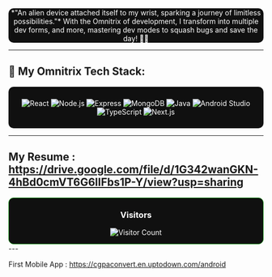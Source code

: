 

<div align="center" style="background-color: #101010; color: white; padding:0px; border-radius: 10px;">
  *"An alien device attached itself to my wrist, sparking a journey of limitless possibilities."*  
  With the Omnitrix of development, I transform into multiple dev forms, and more, mastering dev modes to squash bugs and save the day! 🦸‍♂️
</div>

---

## 🔧 **My Omnitrix Tech Stack**:
<div align="center" style="background-color: #101010; color: white; padding: 10px; border-radius: 10px;">
 
![React](https://img.shields.io/badge/React-61DAFB?style=flat&logo=react&logoColor=black&color=00b140) 
![Node.js](https://img.shields.io/badge/Node.js-339933?style=flat&logo=node.js&logoColor=white&color=00b140) 
![Express](https://img.shields.io/badge/Express-000000?style=flat&logo=express&logoColor=white&color=00b140)
![MongoDB](https://img.shields.io/badge/MongoDB-47A248?style=flat&logo=mongodb&logoColor=white&color=00b140) 
![Java](https://img.shields.io/badge/Java-007396?style=flat&logo=java&logoColor=white&color=00b140)
![Android Studio](https://img.shields.io/badge/Android%20Studio-3DDC84?style=flat&logo=android&logoColor=white&color=00b140)
![TypeScript](https://img.shields.io/badge/TypeScript-007ACC?style=flat&logo=typescript&logoColor=white&color=00b140)
![Next.js](https://img.shields.io/badge/Next.js-000000?style=flat&logo=next.js&logoColor=white&color=00b140)

</div>

---
My Resume : https://drive.google.com/file/d/1G342wanGKN-4hBd0cmVT6G6lIFbs1P-Y/view?usp=sharing
---

<div align="center" style="background-color: #101010; color: white; padding: 0px; border-radius: 10px; border:1px solid green;">
 
### **Visitors**  
 
![Visitor Count](https://profile-counter.glitch.me/YourGitHubUsername/count.svg)
 
</div>
---

First Mobile App : https://cgpaconvert.en.uptodown.com/android
